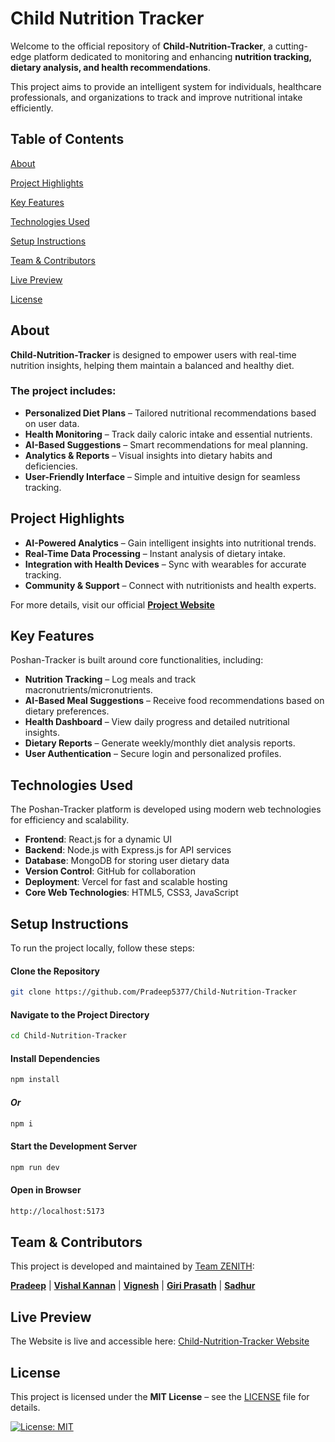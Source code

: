 # Child Nutrition Tracker

Welcome to the official repository of **Child-Nutrition-Tracker**, a cutting-edge platform dedicated to monitoring and enhancing **nutrition tracking, dietary analysis, and health recommendations**.  

This project aims to provide an intelligent system for individuals, healthcare professionals, and organizations to track and improve nutritional intake efficiently.  

## Table of Contents  

 [About](#about)  

 [Project Highlights](#project-highlights)  

 [Key Features](#key-features)  

 [Technologies Used](#technologies-used)  

 [Setup Instructions](#setup-instructions)  

 [Team & Contributors](#team--contributors)  

 [Live Preview](#live-preview)  

 [License](#license)  

## About  

**Child-Nutrition-Tracker** is designed to empower users with real-time nutrition insights, helping them maintain a balanced and healthy diet.  

### The project includes:  

- **Personalized Diet Plans** – Tailored nutritional recommendations based on user data.  
- **Health Monitoring** – Track daily caloric intake and essential nutrients.  
- **AI-Based Suggestions** – Smart recommendations for meal planning.  
- **Analytics & Reports** – Visual insights into dietary habits and deficiencies.  
- **User-Friendly Interface** – Simple and intuitive design for seamless tracking.  

## Project Highlights

- **AI-Powered Analytics** – Gain intelligent insights into nutritional trends.  
- **Real-Time Data Processing** – Instant analysis of dietary intake.  
- **Integration with Health Devices** – Sync with wearables for accurate tracking.  
- **Community & Support** – Connect with nutritionists and health experts.  

For more details, visit our official **[Project Website](https://child-nutrition-tracker.vercel.app/)**  

## Key Features  

Poshan-Tracker is built around core functionalities, including:  

  - **Nutrition Tracking** – Log meals and track macronutrients/micronutrients.  
  - **AI-Based Meal Suggestions** – Receive food recommendations based on dietary preferences.  
  - **Health Dashboard** – View daily progress and detailed nutritional insights.  
  - **Dietary Reports** – Generate weekly/monthly diet analysis reports.  
  - **User Authentication** – Secure login and personalized profiles.  

## Technologies Used  

The Poshan-Tracker platform is developed using modern web technologies for efficiency and scalability.  

- **Frontend**: React.js for a dynamic UI  
- **Backend**: Node.js with Express.js for API services  
- **Database**: MongoDB for storing user dietary data  
- **Version Control**: GitHub for collaboration  
- **Deployment**: Vercel for fast and scalable hosting  
- **Core Web Technologies**: HTML5, CSS3, JavaScript  

## Setup Instructions  

To run the project locally, follow these steps:  

#### Clone the Repository  
```sh
git clone https://github.com/Pradeep5377/Child-Nutrition-Tracker
```

#### Navigate to the Project Directory  
```sh
cd Child-Nutrition-Tracker
```

#### Install Dependencies  
```sh
npm install
```

#### *Or*  
```sh
npm i
```

#### Start the Development Server  
```sh
npm run dev
```

#### Open in Browser  
```sh
http://localhost:5173
```

## Team & Contributors  

This project is developed and maintained by [Team ZENITH](https://zenith-chi-six.vercel.app/):  

**[Pradeep](https://github.com/Pradeep5377)** | **[Vishal Kannan](https://github.com/VISHALKANNAN070)** | **[Vignesh](https://github.com/vickyy234)** | **[Giri Prasath](https://github.com/Giriprasath1726)** | **[Sadhur](https://github.com/Sadhurnithy)**   

## Live Preview  

The Website is live and accessible here:
[Child-Nutrition-Tracker Website](https://child-nutrition-tracker.vercel.app/)

## License

This project is licensed under the **MIT License** – see the [LICENSE](LICENSE) file for details.  

[![License: MIT](https://img.shields.io/badge/License-MIT-yellow.svg)](https://opensource.org/licenses/MIT)